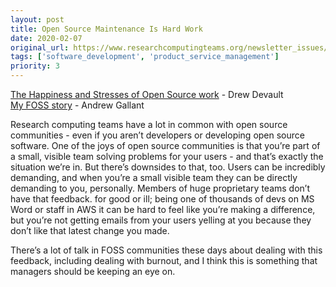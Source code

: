 ```yaml
---
layout: post
title: Open Source Maintenance Is Hard Work
date: 2020-02-07
original_url: https://www.researchcomputingteams.org/newsletter_issues/0005
tags: ['software_development', 'product_service_management']
priority: 3
---
```


<!-- markdownlint-disable MD033 -->
<!-- markdownlint-disable MD041 -->
<!-- markdownlint-disable MD049 -->

[The Happiness and Stresses of Open Source work](https://drewdevault.com/2020/01/21/Stress-and-happiness.html) - Drew Devault<br/>
[My FOSS story](https://blog.burntsushi.net/foss/) - Andrew Gallant<br/>

Research computing teams have a lot in common with open source communities - even if you aren’t developers or developing open source software.   One of the joys of open source communities is that you’re part of a small, visible team solving problems for your users - and that’s exactly the situation we’re in.  But there’s downsides to that, too.  Users can be incredibly demanding, and when you’re a small visible team they can be directly demanding to you, personally.  Members of  huge proprietary teams don’t have that feedback. for good or ill; being one of thousands of devs on MS Word or staff in AWS it can be hard to feel like you’re making a difference, but you’re not getting emails from your users yelling at you because they don’t like that latest change you made.

There’s a lot of talk in FOSS communities these days about dealing with this feedback, including dealing with burnout, and I think this is something that managers should be keeping an eye on.

